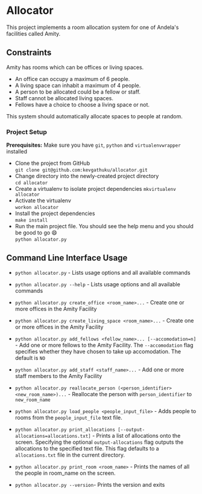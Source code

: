 # Allocator

This project implements a room allocation system for one of Andela's facilities called Amity.

## Constraints

Amity has rooms which can be offices or living spaces.   
- An office can occupy a maximum of 6
people.
- A living space can inhabit a maximum of 4 people.
- A person to be allocated could be a fellow or staff.
- Staff cannot be allocated living spaces.
- Fellows have a choice to choose a living space or not.

This system should automatically allocate spaces to people at random.

### Project Setup

**Prerequisites:** Make sure you have `git`, `python` and `virtualenvwrapper` installed

- Clone the project from GitHub  
`git clone git@github.com:kevgathuku/allocator.git`
- Change directory into the newly-created project directory  
`cd allocator`
- Create a virtualenv to isolate project dependencies
 `mkvirtualenv allocator`
- Activate the virtualenv  
`workon allocator`
- Install the project dependencies  
`make install`
- Run the main project file. You should see the help menu and you should be good to go 😄  
`python allocator.py`

## Command Line Interface Usage

 - `python allocator.py` - Lists usage options and all available commands
 - `python allocator.py --help` - Lists usage options and all available commands
 - `python allocator.py create_office <room_name>...` - Create one or more offices in the Amity Facility
 - `python allocator.py create_living_space <room_name>...` - Create one or more offices in the Amity Facility
 - `python allocator.py add_fellows <fellow_name>... [--accomodation=n]` - Add one or more fellows to the Amity Facility. The `--accomodation` flag specifies whether they have chosen to take up accomodation. The default is `NO`
 - `python allocator.py add_staff <staff_name>...` - Add one or more staff members to the Amity Facility
 - `python allocator.py reallocate_person (<person_identifier> <new_room_name>)...` - Reallocate the person with `person_identifier` to `new_room_name`

- `python allocator.py load_people <people_input_file>` - Adds people to rooms from the `people_input_file` text file.
- `python allocator.py print_allocations [--output-allocations=allocations.txt]` - Prints a list of allocations onto the screen.
Specifying the optional ­`output-allocations` flag outputs the allocations to the specified text file. This flag defaults to a `allocations.txt` file in the current directory.
- `python allocator.py print_room <room_name>` - Prints the names of all the people in room_name on the screen.
- `python allocator.py --version`- Prints the version and exits
